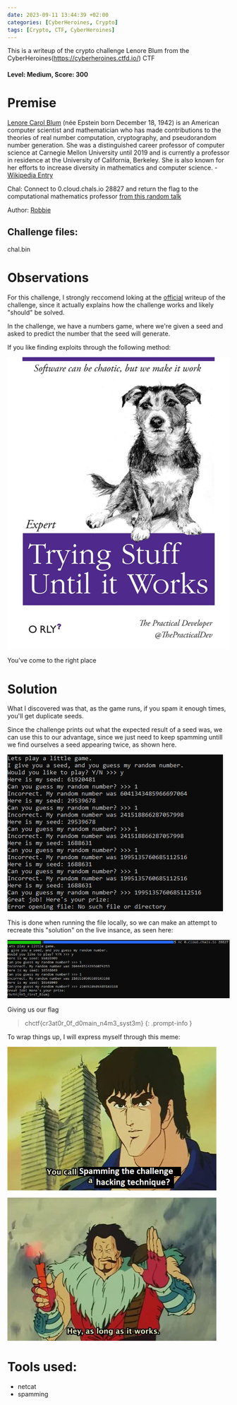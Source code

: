 ```yaml
---
date: 2023-09-11 13:44:39 +02:00
categories: [CyberHeroines, Crypto]
tags: [Crypto, CTF, CyberHeroines]
---
```

This is a writeup of the crypto challenge Lenore Blum from the CyberHeroines(https://cyberheroines.ctfd.io/) CTF
#### Level: Medium, Score: 300
# Premise

[Lenore Carol Blum](https://en.wikipedia.org/wiki/Lenore_Blum) (née Epstein born December 18, 1942) is an American computer scientist and mathematician who has made contributions to the theories of real number computation, cryptography, and pseudorandom number generation. She was a distinguished career professor of computer science at Carnegie Mellon University until 2019 and is currently a professor in residence at the University of California, Berkeley. She is also known for her efforts to increase diversity in mathematics and computer science. - [Wikipedia Entry](https://en.wikipedia.org/wiki/Lenore_Blum)

Chal: Connect to 0.cloud.chals.io 28827 and return the flag to the computational mathematics professor [from this random talk](https://www.youtube.com/watch?v=GlKyizqdGIY)

Author: [Robbie](https://github.com/Robster4911)

## Challenge files:
chal.bin
# Observations
For this challenge, I strongly reccomend loking at the [official](https://github.com/FITSEC/cyberheroines) writeup of the
challenge, since it actually explains how the challenge works and likely "should" be solved.

In the challenge, we have a numbers game, where we're given a seed and asked to predict the number that the seed will generate.

If you like finding exploits through the following method:

![Funny](/assets/images/CHCTF/Lenore/trying.png)

You've come to the right place

# Solution
What I discovered was that, as the game runs, if you spam it enough times, you'll get duplicate seeds.

Since the challenge prints out what the expected result of a seed was, we can use this to our advantage, since
we just need to keep spamming untill we find ourselves a seed appearing twice, as shown here.

![Spam Poc](/assets/images/CHCTF/Lenore/spam_poc.png)

This is done when running the file locally, so we can make an attempt to recreate this "solution" on the live insance, as seen here:

![Spam flag](/assets/images/CHCTF/Lenore/spam_flag.png)


Giving us our flag
> chctf{cr3at0r_0f_d0main_n4m3_syst3m}
{: .prompt-info }

To wrap things up, I will express myself through this meme:

![ifitworksitworks](/assets/images/CHCTF/Lenore/ifitworks.png)

# Tools used:
 - netcat
 - spamming
